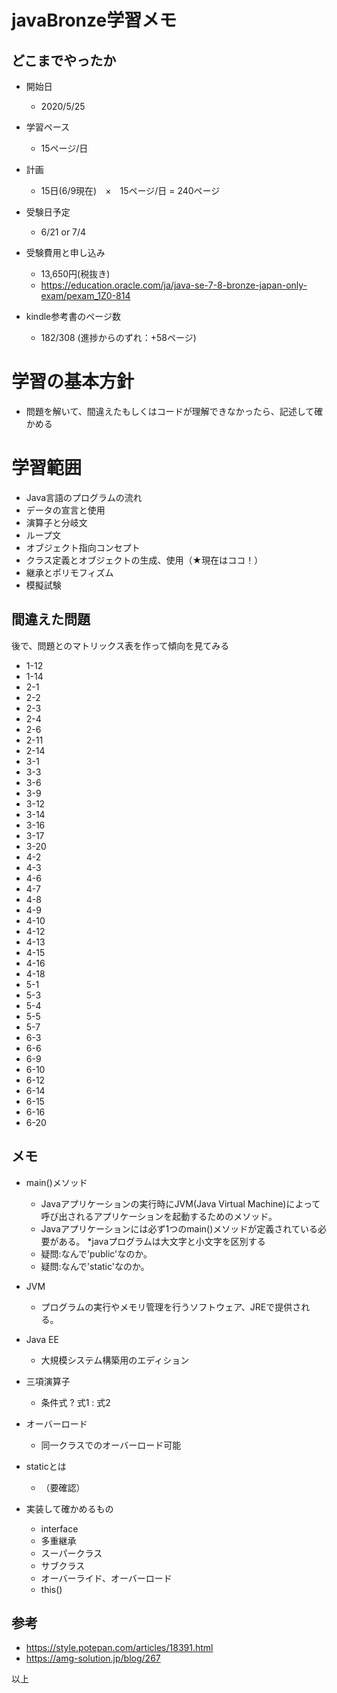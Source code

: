 javaBronze学習メモ
=================

## どこまでやったか

* 開始日
  * 2020/5/25

* 学習ペース
  * 15ページ/日

* 計画
  * 15日(6/9現在)　×　15ページ/日 = 240ページ

* 受験日予定
  * 6/21 or 7/4

* 受験費用と申し込み
  * 13,650円(税抜き)
  * https://education.oracle.com/ja/java-se-7-8-bronze-japan-only-exam/pexam_1Z0-814

* kindle参考書のページ数
  * 182/308 (進捗からのずれ：+58ページ)

# 学習の基本方針

* 問題を解いて、間違えたもしくはコードが理解できなかったら、記述して確かめる

# 学習範囲

* Java言語のプログラムの流れ
* データの宣言と使用
* 演算子と分岐文
* ループ文
* オブジェクト指向コンセプト
* クラス定義とオブジェクトの生成、使用（★現在はココ！）
* 継承とポリモフィズム
* 模擬試験

## 間違えた問題

後で、問題とのマトリックス表を作って傾向を見てみる

* 1-12
* 1-14
* 2-1
* 2-2
* 2-3
* 2-4
* 2-6
* 2-11
* 2-14
* 3-1
* 3-3
* 3-6
* 3-9
* 3-12
* 3-14
* 3-16
* 3-17
* 3-20
* 4-2
* 4-3
* 4-6
* 4-7
* 4-8
* 4-9
* 4-10
* 4-12
* 4-13
* 4-15
* 4-16
* 4-18
* 5-1
* 5-3
* 5-4
* 5-5
* 5-7
* 6-3
* 6-6
* 6-9
* 6-10
* 6-12
* 6-14
* 6-15
* 6-16
* 6-20

## メモ

* main()メソッド
  * Javaアプリケーションの実行時にJVM(Java Virtual Machine)によって呼び出されるアプリケーションを起動するためのメソッド。
  * Javaアプリケーションには必ず1つのmain()メソッドが定義されている必要がある。
  *javaプログラムは大文字と小文字を区別する
  * 疑問:なんで'public'なのか。
  * 疑問:なんで'static'なのか。
  
* JVM
  * プログラムの実行やメモリ管理を行うソフトウェア、JREで提供される。

* Java EE
  * 大規模システム構築用のエディション

* 三項演算子
  * 条件式 ? 式1 : 式2

* オーバーロード
  * 同一クラスでのオーバーロード可能

* staticとは
  * （要確認）

* 実装して確かめるもの
  * interface
  * 多重継承
  * スーパークラス
  * サブクラス
  * オーバーライド、オーバーロード
  * this()

## 参考
* https://style.potepan.com/articles/18391.html
* https://amg-solution.jp/blog/267

以上